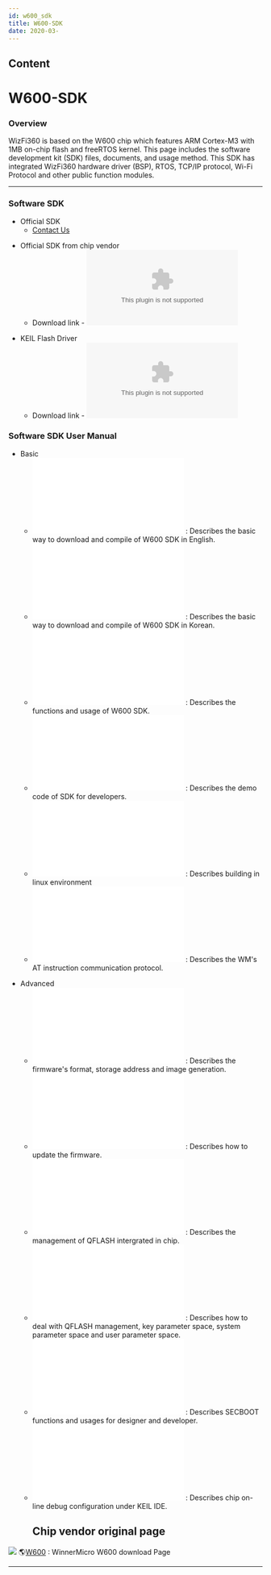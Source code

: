 ```yaml
---
id: w600_sdk
title: W600-SDK
date: 2020-03-
---
```



## Content
# W600-SDK

### Overview

WizFi360 is based on the W600 chip which features ARM Cortex-M3 with 1MB
on-chip flash and freeRTOS kernel. This page includes the software
development kit (SDK) files, documents, and usage method. This SDK has
integrated WizFi360 hardware driver (BSP), RTOS, TCP/IP protocol, Wi-Fi
Protocol and other public function modules.

-----

### Software SDK

  - Official SDK
      - [Contact Us](/wizfi@wiznet.io)

<!-- end list -->

  - Official SDK from chip vendor
      - Download link - ![W600 Chip SDK
        (wm\_sdk\_w60x\_g3.02.00\_190729.zip)](/document_framework/img/products/wizfi360/board/wizfi360sdk/wm_sdk_w60x_g3.02.00_190729.zip)

<!-- end list -->

  - KEIL Flash Driver
      - Download link - ![W600 Flash Driver
        (W60X\_QFLASH\_Driver\_for\_SWD.zip)](/document_framework/img/products/wizfi360/board/wizfi360sdk/w60x_qflash_driver_for_swd.zip)

### Software SDK User Manual

  - Basic
      - ![WizFi360\_W600\_SDK\_Guide\_v0.0.1\_E](/document_framework/img/products/wizfi360/board/wizfi360sdk/wizfi360_w600_sdk_guide_v0.0.1_e.pdf)
        : Describes the basic way to download and compile of W600 SDK in
        English.
      - ![WizFi360\_W600\_SDK\_Guide\_v0.0.1\_K](/document_framework/img/products/wizfi360/board/wizfi360sdk/wizfi360_w600_sdk_guide_v0.0.1_k.pdf)
        : Describes the basic way to download and compile of W600 SDK in
        Korean.
      - ![SDK User Manual
        V1.1](/document_framework/img/products/wizfi360/board/wizfi360sdk/wm_w60x_sdk_user_manual_v1.1.pdf)
        : Describes the functions and usage of W600 SDK.
      - ![SDK DEMO User Guide
        V0.5](/document_framework/img/products/wizfi360/board/wizfi360sdk/wm_w60x_sdk_demo_user_guide_v0.5.pdf)
        : Describes the demo code of SDK for developers.
      - ![SDK GCC Compiling Guide
        V1.2](/document_framework/img/products/wizfi360/board/wizfi360sdk/wm_w60x_sdk_gcc_compiling_guide_v1.2.pdf)
        : Describes building in linux environment
      - ![AT Command
        V1.0.3](/document_framework/img/products/wizfi360/board/wizfi360sdk/wm_w60x_sdk_at_command_v1.0.3.pdf)
        : Describes the WM's AT instruction communication protocol.

<!-- end list -->

  - Advanced
      - ![Firmware Generation Guide
        V1.2](/document_framework/img/products/wizfi360/board/wizfi360sdk/wm_w60x_firmware_generation_guide_v1.2.pdf)
        : Describes the firmware's format, storage address and image
        generation.
      - ![Firmware Update Guide
        V1.2](/document_framework/img/products/wizfi360/board/wizfi360sdk/wm_w60x_firmware_update_guide_v1.2.pdf)
        : Describes how to update the firmware.
      - ![QFLASH Management Guide
        V1.2](/document_framework/img/products/wizfi360/board/wizfi360sdk/wm_w60x_qflash_management_guide_v1.2.pdf)
        : Describes the management of QFLASH intergrated in chip.
      - ![Parameter Space Guide
        V1.2](/document_framework/img/products/wizfi360/board/wizfi360sdk/wm_w60x_parameter_space_guide_v1.2.pdf)
        : Describes how to deal with QFLASH management, key parameter
        space, system parameter space and user parameter space.
      - ![SECBOOT Function Guide
        V1.1](/products/wizfi360/board/wizfi360sdk/wm_w60x_secboot_function_guide_v1.1.pdf)
        : Describes SECBOOT functions and usages for designer and
        developer.
      - ![SWD Debugging Guide
        V1.4](/document_framework/img/products/wizfi360/board/wizfi360sdk/wm_w60x_swd_debugging_guide_v1.4.pdf)
        : Describes chip on-line debug configuration under KEIL IDE.
        ## Chip vendor original page

![](/products/w5500/w5500_evb/icons/link.png)
🌎[W600](http://www.winnermicro.com/en/html/1/156/158/497.html) :
WinnerMicro W600 download Page

-----

